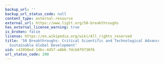 ```yaml
---
backup_url: ''
backup_url_status_code: null
content_type: external-resource
external_url: https://www.ligtt.org/50-breakthroughs
has_external_license_warning: true
is_broken: false
license: https://en.wikipedia.org/wiki/All_rights_reserved
title: '50 Breakthroughs: Critical Scientific and Technological Advances Needed for
  Sustainable Global Development'
uid: c43950ed-1dbc-4457-a8b6-7dcb8f9730f6
url_status_code: 200
---
```


